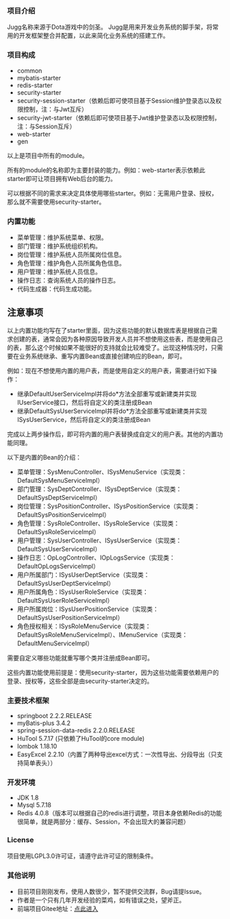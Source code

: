 ### 项目介绍
Jugg名称来源于Dota游戏中的剑圣。
Jugg是用来开发业务系统的脚手架，将常用的开发框架整合并配置，以此来简化业务系统的搭建工作。
### 项目构成
* common
* mybatis-starter
* redis-starter
* security-starter
* security-session-starter（依赖后即可使项目基于Session维护登录态以及权限控制，注：与Jwt互斥）
* security-jwt-starter（依赖后即可使项目基于Jwt维护登录态以及权限控制，注：与Session互斥）
* web-starter
* gen

以上是项目中所有的module。

所有的module的名称即为主要封装的能力。例如：web-starter表示依赖此starter即可让项目拥有Web后台的能力。

可以根据不同的需求来决定具体使用哪些starter。例如：无需用户登录、授权，那么就不需要使用security-starter。

### 内置功能
* 菜单管理：维护系统菜单、权限。
* 部门管理：维护系统组织机构。
* 岗位管理：维护系统人员所属岗位信息。
* 角色管理：维护角色人员所属角色信息。
* 用户管理：维护系统人员信息。
* 操作日志：查询系统人员的操作日志。
* 代码生成器：代码生成功能。

## 注意事项
以上内置功能均写在了starter里面，因为这些功能的默认数据库表是根据自己需求创建的表，通常会因为各种原因导致开发人员并不想使用这些表，而是使用自己的表，那么这个时候如果不能很好的支持就会比较难受了。出现这种情况时，只需要在业务系统继承、重写内置Bean或直接创建响应的Bean，即可。

例如：现在不想使用内置的用户表，而是使用自定义的用户表，需要进行如下操作：

* 继承DefaultUserServiceImpl并将do*方法全部重写或新建类并实现IUserService接口，然后将自定义的类注册成Bean
* 继承DefaultSysUserServiceImpl并将do*方法全部重写或新建类并实现ISysUserService，然后将自定义的类注册成Bean

完成以上两步操作后，即可将内置的用户表替换成自定义的用户表。其他的内置功能同理。

以下是内置的Bean的介绍：
* 菜单管理：SysMenuController、ISysMenuService（实现类：DefaultSysMenuServiceImpl）
* 部门管理：SysDeptController、ISysDeptService（实现类：DefaultSysDeptServiceImpl）
* 岗位管理：SysPositionController、ISysPositionService（实现类：DefaultSysPositionServiceImpl）
* 角色管理：SysRoleController、ISysRoleService（实现类：DefaultSysRoleServiceImpl）
* 用户管理：SysUserController、ISysUserService（实现类：DefaultSysUserServiceImpl）
* 操作日志：OpLogController、IOpLogsService（实现类：DefaultOpLogsServiceImpl）
* 用户所属部门：ISysUserDeptService（实现类：DefaultSysUserDeptServiceImpl）
* 用户所属角色：ISysUserRoleService（实现类：DefaultSysUserRoleServiceImpl）
* 用户所属岗位：ISysUserPositionService（实现类：DefaultSysUserPositionServiceImpl）
* 角色授权相关：ISysRoleMenuService（实现类：DefaultSysRoleMenuServiceImpl）、IMenuService（实现类：DefaultMenuServiceImpl）

需要自定义哪些功能就重写哪个类并注册成Bean即可。

这些内置功能使用前提是：使用security-starter，因为这些功能需要依赖用户的登录、授权等，这些全部是由security-starter决定的。

### 主要技术框架
* springboot 2.2.2.RELEASE
* myBatis-plus 3.4.2
* spring-session-data-redis 2.2.0.RELEASE
* HuTool 5.7.17 (只依赖了HuTool的core module)
* lombok 1.18.10
* EasyExcel 2.2.10（内置了两种导出excel方式：一次性导出、分段导出（只支持简单表头））

### 开发环境
* JDK 1.8
* Mysql 5.7.18
* Redis 4.0.8（版本可以根据自己的redis进行调整，项目本身依赖Redis的功能很简单，就是两部分：缓存、Session，不会出现大的兼容问题）

### License
项目使用LGPL3.0许可证，请遵守此许可证的限制条件。

### 其他说明
* 目前项目刚刚发布，使用人数很少，暂不提供交流群，Bug请提Issue。
* 作者是一个只有几年开发经验的菜鸡，如有错误之处，望斧正。
* 前端项目Gitee地址：[点此进入][frontGitee]

[frontGitee]: https://gitee.com/lframework/jugg-front
